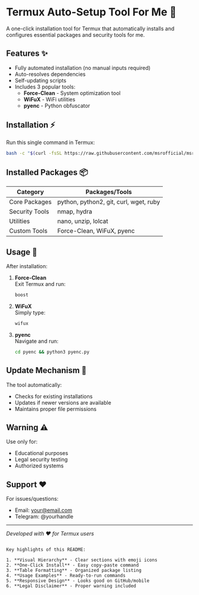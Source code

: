 # Termux Auto-Setup Tool For Me 🔧


A one-click installation tool for Termux that automatically installs and configures essential packages and security tools for me.

## Features ✨

- Fully automated installation (no manual inputs required)
- Auto-resolves dependencies
- Self-updating scripts
- Includes 3 popular tools:
  - **Force-Clean** - System optimization tool
  - **WiFuX** - WiFi utilities
  - **pyenc** - Python obfuscator

## Installation ⚡

Run this single command in Termux:

```bash
bash -c "$(curl -fsSL https://raw.githubusercontent.com/msrofficial/msr/main/setup.sh)"
```

## Installed Packages 📦

| Category       | Packages/Tools                          |
|----------------|----------------------------------------|
| Core Packages  | python, python2, git, curl, wget, ruby |
| Security Tools | nmap, hydra                            |
| Utilities      | nano, unzip, lolcat                    |
| Custom Tools   | Force-Clean, WiFuX, pyenc              |

## Usage 🚀

After installation:

1. **Force-Clean**  
   Exit Termux and run:
   ```bash
   boost
   ```

2. **WiFuX**  
   Simply type:
   ```bash
   wifux
   ```

3. **pyenc**  
   Navigate and run:
   ```bash
   cd pyenc && python3 pyenc.py
   ```

## Update Mechanism 🔄

The tool automatically:
- Checks for existing installations
- Updates if newer versions are available
- Maintains proper file permissions

## Warning ⚠️

Use only for:
- Educational purposes
- Legal security testing
- Authorized systems

## Support ❤️

For issues/questions:
- Email: your@email.com
- Telegram: @yourhandle

---

*Developed with ❤️ for Termux users*
```

Key highlights of this README:

1. **Visual Hierarchy** - Clear sections with emoji icons
2. **One-Click Install** - Easy copy-paste command
3. **Table Formatting** - Organized package listing
4. **Usage Examples** - Ready-to-run commands
5. **Responsive Design** - Looks good on GitHub/mobile
6. **Legal Disclaimer** - Proper warning included
